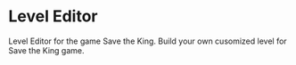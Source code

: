 # Level Editor
Level Editor for the game Save the King.
Build your own cusomized level for Save the King game.


